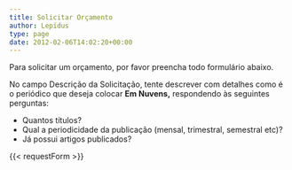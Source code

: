 ```yaml
---
title: Solicitar Orçamento
author: Lepidus
type: page
date: 2012-02-06T14:02:20+00:00
---
```


Para solicitar um orçamento, por favor preencha todo formulário abaixo.

No campo Descrição da Solicitação, tente descrever com detalhes como é o periódico que deseja colocar **Em Nuvens,** respondendo às seguintes perguntas:

- Quantos títulos?
- Qual a periodicidade da publicação (mensal, trimestral, semestral etc)?
- Já possui artigos publicados?

{{< requestForm >}}
